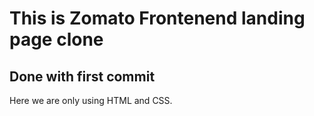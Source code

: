 # This is Zomato Frontenend landing page clone

## Done with first commit

Here we are only using HTML and CSS.